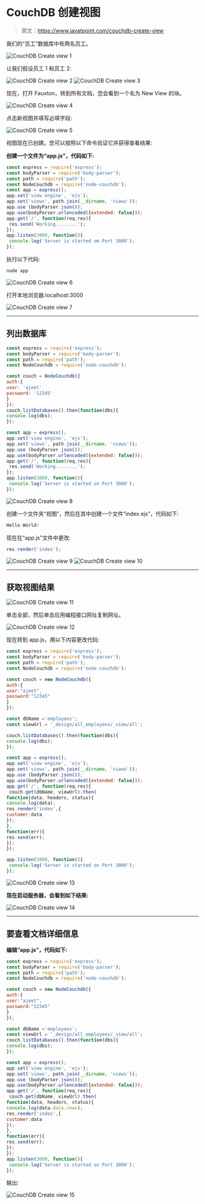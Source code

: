 # CouchDB 创建视图

> 原文：<https://www.javatpoint.com/couchdb-create-view>

我们的“员工”数据库中有两名员工。

![CouchDB Create view 1](img/a460b610f185eb329c0c10a3a06aa3b6.png)

让我们假设员工 1 和员工 2:

![CouchDB Create view 2](img/bb7f2f151cf80033c76bc88c06a61e3d.png)
![CouchDB Create view 3](img/6c3de836559500a4118125e61eb655f4.png)

现在，打开 Fauxton，转到所有文档，您会看到一个名为 New View 的块。

![CouchDB Create view 4](img/87eb28d0d104d0880047a99edfb312b5.png)

点击新视图并填写必填字段:

![CouchDB Create view 5](img/89f2f5af14176ecf266c5d32df449df3.png)

视图现在已创建。您可以按照以下命令验证它并获得查看结果:

**创建一个文件为“app.js”，代码如下:**

```js
const express = require('express');
const bodyParser = require('body-parser');
const path = require('path');
const NodeCouchdb = require('node-couchdb');
const app = express();
app.set('view engine', 'ejs');
app.set('views', path.join(__dirname, 'views'));
app.use (bodyParser.json());
app.use(bodyParser.urlencoded({extended: false}));
app.get('/', function(req,res){
 res.send('Working........');
});
app.listen(3000, function(){
 console.log('Server is started om Port 3000');
});

```

执行以下代码:

```js
node app  

```

![CouchDB Create view 6](img/2acfbd72fd45a07bb2cd6fb4f0c22a20.png)

打开本地浏览器:localhost:3000

![CouchDB Create view 7](img/db991e027847e71a181c3dd4d0c45690.png)

* * *

## 列出数据库

```js
const express = require('express');
const bodyParser = require('body-parser');
const path = require('path');
const NodeCouchdb = require('node-couchdb');

const couch = NodeCouchdb({
auth:{
user: 'ajeet'
password: '12345'
}
});
couch.listDatabases().then(function(dbs){
console.log(dbs);
});

const app = express();
app.set('view engine', 'ejs');
app.set('views', path.join(__dirname, 'views'));
app.use (bodyParser.json());
app.use(bodyParser.urlencoded({extended: false}));
app.get('/', function(req,res){
 res.send('Working........');
});
app.listen(3000, function(){
 console.log('Server is started on Port 3000');
});

```

![CouchDB Create view 8](img/32844c7a3b26fd0ce1a2ac594ddce9cc.png)

创建一个文件夹“视图”，然后在其中创建一个文件“index.ejs”，代码如下:

```js
Hello World!

```

现在在“app.js”文件中更改:

```js
res.render('index');

```

![CouchDB Create view 9](img/10dc0e77fb4a41f217219574907c3c21.png)
![CouchDB Create view 10](img/06e1ef4aae5ad28c68f104a52691fc42.png)

* * *

## 获取视图结果

![CouchDB Create view 11](img/52fd708bc7a88fd97fb392502b4c656a.png)

单击全部，然后单击应用编程接口网址复制网址。

![CouchDB Create view 12](img/9eec064d571c5f2a7a62a6dae2d087bf.png)

现在转到 app.js，用以下内容更改代码:

```js
const express = require('express');
const bodyParser = require('body-parser');
const path = require('path');
const NodeCouchdb = require('node-couchdb');

const couch = new NodeCouchdb({
auth:{
user:"ajeet",
password:"12345"
}
});

const dbName ='employees';
const viewUrl = '_design/all_employees/_view/all';

couch.listDatabases().then(function(dbs){
console.log(dbs);
});

const app = express();
app.set('view engine', 'ejs');
app.set('views', path.join(__dirname, 'views'));
app.use (bodyParser.json());
app.use(bodyParser.urlencoded({extended: false}));
app.get('/', function(req,res){
 couch.get(dbName, viewUrl).then(
function(data, headers, status){
console.log(data);
res.render('index',{
customer:data 
});
},
function(err){
res.send(err);
});
});

app.listen(3000, function(){
 console.log('Server is started on Port 3000');
});

```

![CouchDB Create view 13](img/07df03cea615b4da6ad946819469bf08.png)

**现在启动服务器，会看到如下结果:**

![CouchDB Create view 14](img/3e87b07b659ab183831d485896ff8939.png)

* * *

## 要查看文档详细信息

**编辑“app.js”，代码如下:**

```js
const express = require('express');
const bodyParser = require('body-parser');
const path = require('path');
const NodeCouchdb = require('node-couchdb');

const couch = new NodeCouchdb({
auth:{
user:"ajeet",
password:"12345"
}
});

const dbName ='employees';
const viewUrl = '_design/all_employees/_view/all';
couch.listDatabases().then(function(dbs){
console.log(dbs);
});

const app = express();
app.set('view engine', 'ejs');
app.set('views', path.join(__dirname, 'views'));
app.use (bodyParser.json());
app.use(bodyParser.urlencoded({extended: false}));
app.get('/', function(req,res){
 couch.get(dbName, viewUrl).then(
function(data, headers, status){
console.log(data.data.rows);
res.render('index',{
customer:data 
});
},
function(err){
res.send(err);
});
});
app.listen(3000, function(){
 console.log('Server is started on Port 3000');
});

```

输出:

![CouchDB Create view 15](img/79dcc48133760bb0be7a20dc8ace7a5c.png)
